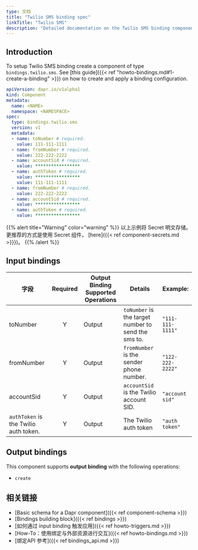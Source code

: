 ```yaml
---
type: 文档
title: "Twilio SMS binding spec"
linkTitle: "Twilio SMS"
description: "Detailed documentation on the Twilio SMS binding component"
---
```


## Introduction

To setup Twilio SMS binding create a component of type `bindings.twilio.sms`. See [this guide]({{< ref "howto-bindings.md#1-create-a-binding" >}}) on how to create and apply a binding configuration.

```yaml
apiVersion: dapr.io/v1alpha1
kind: Component
metadata:
  name: <NAME>
  namespace: <NAMESPACE>
spec:
  type: bindings.twilio.sms
  version: v1
  metadata:
  - name: toNumber # required.
    value: 111-111-1111
  - name: fromNumber # required.
    value: 222-222-2222
  - name: accountSid # required.
    value: *****************
  - name: authToken # required.
    value: *****************
    value: 111-111-1111
  - name: fromNumber # required.
    value: 222-222-2222
  - name: accountSid # required.
    value: *****************
  - name: authToken # required.
    value: *****************
```
{{% alert title="Warning" color="warning" %}}
以上示例将 Secret 明文存储。 更推荐的方式是使用 Secret 组件， [here]({{< ref component-secrets.md >}}})。
{{% /alert %}}

## Input bindings

| 字段                                    | Required | Output Binding Supported Operations | Details                                             | Example:         |
| ------------------------------------- |:--------:| ----------------------------------- | --------------------------------------------------- | ---------------- |
| toNumber                              |    Y     | Output                              | `toNumber` is the target number to send the sms to. | `"111-111-1111"` |
| fromNumber                            |    Y     | Output                              | `fromNumber` is the sender phone number.            | `"122-222-2222"` |
| accountSid                            |    Y     | Output                              | `accountSid` is the Twilio account SID.             | `"account sid"`  |
| `authToken` is the Twilio auth token. |    Y     | Output                              | The Twilio auth token                               | `"auth token"`   |

## Output bindings

This component supports **output binding** with the following operations:

- `create`


## 相关链接

- [Basic schema for a Dapr component]({{< ref component-schema >}})
- [Bindings building block]({{< ref bindings >}})
- [如何通过 input binding 触发应用]({{< ref howto-triggers.md >}})
- [How-To：使用绑定与外部资源进行交互]({{< ref howto-bindings.md >}})
- [绑定API 参考]({{< ref bindings_api.md >}})
